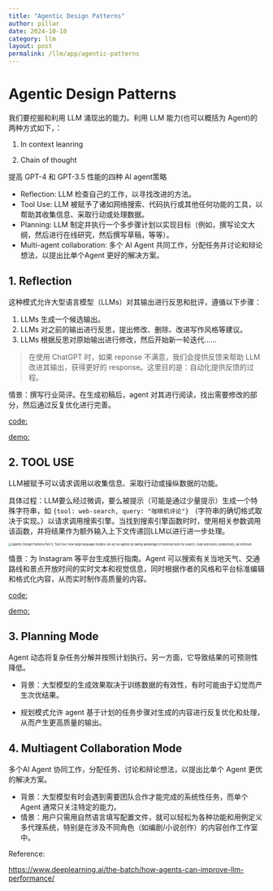 ```yaml
---
title: "Agentic Design Patterns"
author: pillar
date: 2024-10-10
category: llm
layout: post
permalink: /llm/app/agentic-patterns
---
```


# Agentic Design Patterns

我们要挖掘和利用 LLM 涌现出的能力。利用 LLM 能力(也可以概括为 Agent)的两种方式如下，：

1. In context leanring

2. Chain of thought

   

提高 GPT-4 和 GPT-3.5 性能的四种 AI agent策略

- Reflection: LLM 检查自己的工作，以寻找改进的方法。
- Tool Use: LLM 被赋予了诸如网络搜索、代码执行或其他任何功能的工具，以帮助其收集信息、采取行动或处理数据。
- Planning: LLM 制定并执行一个多步骤计划以实现目标（例如，撰写论文大纲，然后进行在线研究，然后撰写草稿，等等）。
- Multi-agent collaboration: 多个 AI Agent 共同工作，分配任务并讨论和辩论想法，以提出比单个Agent 更好的解决方案。



## 1. Reflection

这种模式允许大型语言模型（LLMs）对其输出进行反思和批评，遵循以下步骤：

1. LLMs 生成一个候选输出。
2. LLMs 对之前的输出进行反思，提出修改、删除、改进写作风格等建议。
3. LLMs 根据反思对原始输出进行修改，然后开始新一轮迭代……

> 在使用 ChatGPT 时，如果 reponse 不满意，我们会提供反馈来帮助 LLM 改进其输出，获得更好的 response。这里目的是：自动化提供反馈的过程。

情景：撰写行业简评。在生成初稿后，agent 对其进行阅读，找出需要修改的部分，然后通过反复优化进行完善。

[code:](https://github.com/meta-soul/Enterprise-RAG/blob/feature/pillar/core/agentic_patterns/reflection.py)

[demo:](https://github.com/meta-soul/Enterprise-RAG/blob/feature/pillar/notebooks/agentic_patterns/reflection.ipynb)



## 2. TOOL USE

LLM被赋予可以请求调用以收集信息、采取行动或操纵数据的功能。

具体过程：LLM要么经过微调，要么被提示（可能是通过少量提示）生成一个特殊字符串，如 `{tool: web-search, query: "咖啡机评论"}` （字符串的确切格式取决于实现。）以请求调用搜索引擎。当找到搜索引擎函数时时，使用相关参数调用该函数，并将结果作为额外输入上下文传递回LLM以进行进一步处理。

<img src="https://www.deeplearning.ai/_next/image/?url=https%3A%2F%2Fdl-staging-website.ghost.io%2Fcontent%2Fimages%2F2024%2F04%2Funnamed---2024-04-03T140654.796-2.png&w=3840&q=75" alt="Agentic Design Patterns Part 3, Tool Use: How large language models can act as agents by taking advantage of external tools for search, code execution, productivity, ad infinitum" style="zoom:40%;" />



情景：为 Instagram 等平台生成旅行指南。Agent 可以搜索有关当地天气、交通路线和景点开放时间的实时文本和视觉信息，同时根据作者的风格和平台标准编辑和格式化内容，从而实时制作高质量的内容。

[code:](https://github.com/meta-soul/Enterprise-RAG/blob/feature/pillar/core/agentic_patterns/tool_use.py)

[demo:](https://github.com/meta-soul/Enterprise-RAG/blob/feature/pillar/notebooks/agentic_patterns/tool_use.ipynb)



## 3. Planning Mode

 Agent 动态将复杂任务分解并按照计划执行。另一方面，它导致结果的可预测性降低。

- 背景：大型模型的生成效果取决于训练数据的有效性，有时可能由于幻觉而产生次优结果。

- 规划模式允许 agent 基于计划的任务步骤对生成的内容进行反复优化和处理，从而产生更高质量的输出。





## 4. Multiagent Collaboration Mode

多个AI Agent 协同工作，分配任务、讨论和辩论想法，以提出比单个 Agent 更优的解决方案。

- 背景：大型模型有时会遇到需要团队合作才能完成的系统性任务，而单个 Agent 通常只关注特定的能力。
- 情景：用户只需用自然语言填写配置文件，就可以轻松为各种功能和用例定义多代理系统，特别是在涉及不同角色（如编剧/小说创作）的内容创作工作室中。









Reference:

https://www.deeplearning.ai/the-batch/how-agents-can-improve-llm-performance/